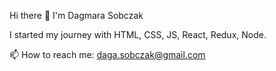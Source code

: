 Hi there 👋 I'm Dagmara Sobczak

I started my journey with HTML, CSS, JS, React, Redux, Node.

📫 How to reach me: daga.sobczak@gmail.com
